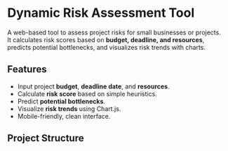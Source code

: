 # Dynamic Risk Assessment Tool

A web-based tool to assess project risks for small businesses or projects.  
It calculates risk scores based on **budget, deadline, and resources**, predicts potential bottlenecks, and visualizes risk trends with charts.

## Features

- Input project **budget**, **deadline date**, and **resources**.
- Calculate **risk score** based on simple heuristics.
- Predict **potential bottlenecks**.
- Visualize **risk trends** using Chart.js.
- Mobile-friendly, clean interface.

## Project Structure


